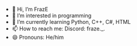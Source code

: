 - 👋 Hi, I’m FrazE
- 👀 I’m interested in programming
- 🌱 I’m currently learning Python, C++, C#, HTML
- 📫 How to reach me: Discord: fraze._.
- 😄 Pronouns: He/him

<!---
1FrazE1/1FrazE1 is a ✨ special ✨ repository because its `README.md` (this file) appears on your GitHub profile.
You can click the Preview link to take a look at your changes.
--->
